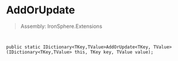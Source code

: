 ﻿

# AddOrUpdate

> Assembly: IronSphere.Extensions



```


public static IDictionary<TKey,TValue>AddOrUpdate<TKey, TValue>(IDictionary<TKey,TValue> this, TKey key, TValue value);
```